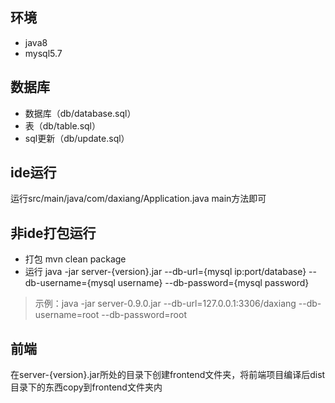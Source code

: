 ## 环境
* java8
* mysql5.7

## 数据库
* 数据库（db/database.sql）
* 表（db/table.sql）
* sql更新（db/update.sql）

## ide运行
运行src/main/java/com/daxiang/Application.java main方法即可

## 非ide打包运行
  * 打包 mvn clean package
  * 运行 java -jar server-{version}.jar --db-url={mysql ip:port/database} --db-username={mysql username} --db-password={mysql password}
  > 示例：java -jar server-0.9.0.jar --db-url=127.0.0.1:3306/daxiang --db-username=root --db-password=root

## 前端
在server-{version}.jar所处的目录下创建frontend文件夹，将前端项目编译后dist目录下的东西copy到frontend文件夹内
